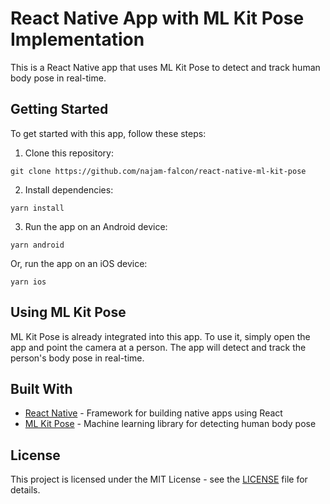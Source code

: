 # React Native App with ML Kit Pose Implementation

This is a React Native app that uses ML Kit Pose to detect and track human body pose in real-time.

## Getting Started

To get started with this app, follow these steps:

1. Clone this repository:

```
git clone https://github.com/najam-falcon/react-native-ml-kit-pose
```

2. Install dependencies:

```
yarn install
```

3. Run the app on an Android device:

```
yarn android

```


Or, run the app on an iOS device:

```
yarn ios 
```


## Using ML Kit Pose

ML Kit Pose is already integrated into this app. To use it, simply open the app and point the camera at a person. The app will detect and track the person's body pose in real-time.

## Built With

- [React Native](https://reactnative.dev/) - Framework for building native apps using React
- [ML Kit Pose](https://developers.google.com/ml-kit/vision/pose-detection) - Machine learning library for detecting human body pose

<!--
## Authors

- Najam Ul Saqib
-->

## License

This project is licensed under the MIT License - see the [LICENSE](https://choosealicense.com/licenses/mit/) file for details.

